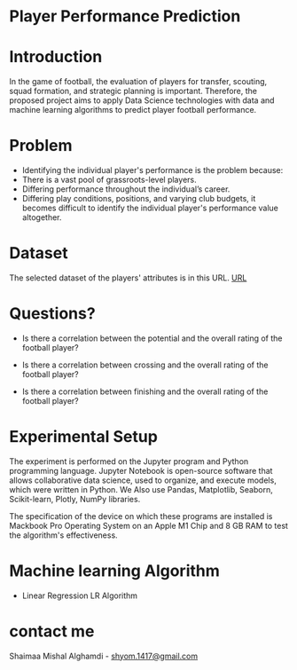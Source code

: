 
# Player Performance Prediction


# Introduction

In the game of football, the evaluation of players for transfer, scouting, squad formation, and strategic planning is important. Therefore, the proposed project aims to apply Data Science technologies with data and machine learning algorithms to predict player football performance.

# Problem

- Identifying the individual player's performance is the problem because:
- There is a vast pool of grassroots-level players.
- Differing performance throughout the individual’s career.
- Differing play conditions, positions, and varying club budgets, it becomes difficult to identify the individual player's performance value altogether.


# Dataset

The selected dataset of the players' attributes is in this URL.
[URL](https://www.kaggle.com/hugomathien/soccer)

# Questions?

- Is there a correlation between the potential and the overall rating of the football player?

- Is there a correlation between crossing and the overall rating of the football player?

- Is there a correlation between finishing and the overall rating of the football player?


# Experimental Setup
The experiment is performed on the Jupyter program and Python programming language. Jupyter Notebook is open-source software that allows collaborative data science, used to organize, and execute models, which were written in Python. We Also use Pandas, Matplotlib, Seaborn, Scikit-learn, Plotly, NumPy libraries.

The specification of the device on which these programs are installed is Mackbook Pro Operating System on an Apple M1 Chip and 8 GB RAM to test the algorithm's effectiveness.


# Machine learning  Algorithm
- Linear Regression LR Algorithm

# contact me 
Shaimaa Mishal Alghamdi - shyom.1417@gmail.com


